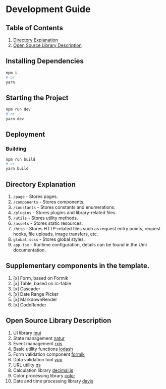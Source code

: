 # Development Guide

## Table of Contents

1. [Directory Explanation](#directory-explanation)
1. [Open Source Library Description](#open-source-library-description)

## Installing Dependencies

```bash
npm i
# or
yarn
```

## Starting the Project

```bash
npm run dev
# or
yarn dev
```

## Deployment

### Building

```bash
npm run build
# or
yarn build

```

## Directory Explanation

1. `/page` - Stores pages.
1. `/components` - Stores components.
1. `/constants` - Stores constants and enumerations.
1. `/plugins` - Stores plugins and library-related files.
1. `/utils` - Stores utility methods.
1. `/assets` - Stores static resources.
1. `/http` - Stores HTTP-related files such as request entry points, request hooks, file uploads, image transfers, etc.
1. `global.scss` - Stores global styles.
1. `app.tsx` - Runtime configuration, details can be found in the Umi documentation.

## Supplementary components in the template.

1. [x] Form, based on Formik
1. [x] Table, based on rc-table
1. [x] Cascader
1. [x] Date Range Picker
1. [x] MarkdownRender
1. [x] CodeRender

## Open Source Library Description

1. UI library [mui](https://mui.com/)
1. State management [natur](https://www.npmjs.com/package/natur)
1. Event management [rxjs](https://rxjs.dev/guide/overview)
1. Basic utility functions [lodash](https://www.npmjs.com/package/lodash)
1. Form validation component [formik](https://www.npmjs.com/package/formik)
1. Data validation tool [yup](https://www.npmjs.com/package/yup)
1. URL utility [qs](https://www.npmjs.com/package/qs)
1. Calculation library [decimal.js](https://www.npmjs.com/package/decimal.js)
1. Color processing library [color](https://www.npmjs.com/package/color)
1. Date and time processing library [dayjs](https://www.npmjs.com/package/dayjs)
